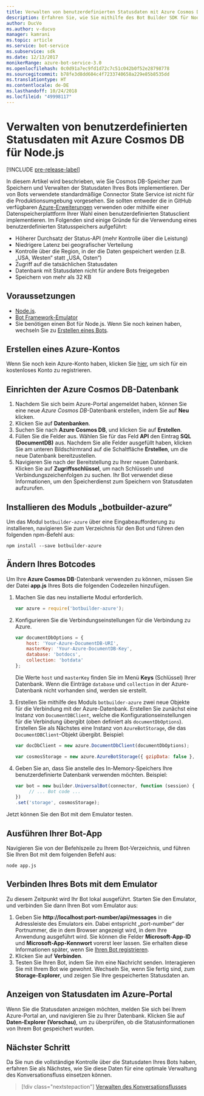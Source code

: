 ```yaml
---
title: Verwalten von benutzerdefinierten Statusdaten mit Azure Cosmos DB | Microsoft-Dokumentation
description: Erfahren Sie, wie Sie mithilfe des Bot Builder SDK für Node.js Statusdaten mit Azure Cosmos DB speichern und abrufen.
author: DucVo
ms.author: v-ducvo
manager: kamrani
ms.topic: article
ms.service: bot-service
ms.subservice: sdk
ms.date: 12/13/2017
monikerRange: azure-bot-service-3.0
ms.openlocfilehash: 0c0d91a7ec9fd1d72c7c51c042b0f52e28798778
ms.sourcegitcommit: b78fe3d8dd604c4f7233740658a229e85b8535dd
ms.translationtype: HT
ms.contentlocale: de-DE
ms.lasthandoff: 10/24/2018
ms.locfileid: "49998117"
---
```

# <a name="manage-custom-state-data-with-azure-cosmos-db-for-nodejs"></a>Verwalten von benutzerdefinierten Statusdaten mit Azure Cosmos DB für Node.js

[!INCLUDE [pre-release-label](../includes/pre-release-label-v3.md)]

In diesem Artikel wird beschrieben, wie Sie Cosmos DB-Speicher zum Speichern und Verwalten der Statusdaten Ihres Bots implementieren. Der von Bots verwendete standardmäßige Connector State Service ist nicht für die Produktionsumgebung vorgesehen. Sie sollten entweder die in GitHub verfügbaren [Azure-Erweiterungen](https://www.npmjs.com/package/botbuilder-azure) verwenden oder mithilfe einer Datenspeicherplattform Ihrer Wahl einen benutzerdefinierten Statusclient implementieren. Im Folgenden sind einige Gründe für die Verwendung eines benutzerdefinierten Statusspeichers aufgeführt:

- Höherer Durchsatz der Status-API (mehr Kontrolle über die Leistung)
- Niedrigere Latenz bei geografischer Verteilung
- Kontrolle über die Region, in der die Daten gespeichert werden (z.B. „USA, Westen“ statt „USA, Osten“)
- Zugriff auf die tatsächlichen Statusdaten
- Datenbank mit Statusdaten nicht für andere Bots freigegeben
- Speichern von mehr als 32 KB

## <a name="prerequisites"></a>Voraussetzungen

- [Node.js](https://nodejs.org/en/).
- [Bot Framework-Emulator](~/bot-service-debug-emulator.md)
- Sie benötigen einen Bot für Node.js. Wenn Sie noch keinen haben, wechseln Sie zu [Erstellen eines Bots](bot-builder-nodejs-quickstart.md). 

## <a name="create-azure-account"></a>Erstellen eines Azure-Kontos
Wenn Sie noch kein Azure-Konto haben, klicken Sie [hier](https://azure.microsoft.com/en-us/free/), um sich für ein kostenloses Konto zu registrieren.

## <a name="set-up-the-azure-cosmos-db-database"></a>Einrichten der Azure Cosmos DB-Datenbank
1. Nachdem Sie sich beim Azure-Portal angemeldet haben, können Sie eine neue *Azure Cosmos DB*-Datenbank erstellen, indem Sie auf **Neu** klicken. 
2. Klicken Sie auf **Datenbanken**. 
3. Suchen Sie nach **Azure Cosmos DB**, und klicken Sie auf **Erstellen**.
4. Füllen Sie die Felder aus. Wählen Sie für das Feld **API** den Eintrag **SQL (DocumentDB)** aus. Nachdem Sie alle Felder ausgefüllt haben, klicken Sie am unteren Bildschirmrand auf die Schaltfläche **Erstellen**, um die neue Datenbank bereitzustellen. 
5. Navigieren Sie nach der Bereitstellung zu Ihrer neuen Datenbank. Klicken Sie auf **Zugriffsschlüssel**, um nach Schlüsseln und Verbindungszeichenfolgen zu suchen. Ihr Bot verwendet diese Informationen, um den Speicherdienst zum Speichern von Statusdaten aufzurufen.

## <a name="install-botbuilder-azure-module"></a>Installieren des Moduls „botbuilder-azure“

Um das Modul `botbuilder-azure` über eine Eingabeaufforderung zu installieren, navigieren Sie zum Verzeichnis für den Bot und führen den folgenden npm-Befehl aus:

```nodejs
npm install --save botbuilder-azure
```

## <a name="modify-your-bot-code"></a>Ändern Ihres Botcodes

Um Ihre **Azure Cosmos DB**-Datenbank verwenden zu können, müssen Sie der Datei **app.js** Ihres Bots die folgenden Codezeilen hinzufügen.

1. Machen Sie das neu installierte Modul erforderlich.

   ```javascript
   var azure = require('botbuilder-azure'); 
   ```

2. Konfigurieren Sie die Verbindungseinstellungen für die Verbindung zu Azure.
   ```javascript
   var documentDbOptions = {
       host: 'Your-Azure-DocumentDB-URI', 
       masterKey: 'Your-Azure-DocumentDB-Key', 
       database: 'botdocs',   
       collection: 'botdata'
   };
   ```
   Die Werte `host` und `masterKey` finden Sie im Menü **Keys** (Schlüssel) Ihrer Datenbank. Wenn die Einträge `database` und `collection` in der Azure-Datenbank nicht vorhanden sind, werden sie erstellt.

3. Erstellen Sie mithilfe des Moduls `botbuilder-azure` zwei neue Objekte für die Verbindung mit der Azure-Datenbank. Erstellen Sie zunächst eine Instanz von `DocumentDBClient`, welche die Konfigurationseinstellungen für die Verbindung übergibt (oben definiert als `documentDbOptions`). Erstellen Sie als Nächstes eine Instanz von `AzureBotStorage`, die das `DocumentDBClient`-Objekt übergibt. Beispiel: 
   ```javascript
   var docDbClient = new azure.DocumentDbClient(documentDbOptions);

   var cosmosStorage = new azure.AzureBotStorage({ gzipData: false }, docDbClient);
   ```

4. Geben Sie an, dass Sie anstelle des In-Memory-Speichers Ihre benutzerdefinierte Datenbank verwenden möchten. Beispiel: 

   ```javascript
   var bot = new builder.UniversalBot(connector, function (session) {
        // ... Bot code ...
   })
   .set('storage', cosmosStorage);
   ```

Jetzt können Sie den Bot mit dem Emulator testen.

## <a name="run-your-bot-app"></a>Ausführen Ihrer Bot-App

Navigieren Sie von der Befehlszeile zu Ihrem Bot-Verzeichnis, und führen Sie Ihren Bot mit dem folgenden Befehl aus:

```nodejs
node app.js
```

## <a name="connect-your-bot-to-the-emulator"></a>Verbinden Ihres Bots mit dem Emulator

Zu diesem Zeitpunkt wird Ihr Bot lokal ausgeführt. Starten Sie den Emulator, und verbinden Sie dann Ihren Bot vom Emulator aus:

1. Geben Sie <strong>http://localhost:port-number/api/messages</strong> in die Adressleiste des Emulators ein. Dabei entspricht „port-number“ der Portnummer, die in dem Browser angezeigt wird, in dem Ihre Anwendung ausgeführt wird. Sie können die Felder <strong>Microsoft-App-ID</strong> und <strong>Microsoft-App-Kennwort</strong> vorerst leer lassen. Sie erhalten diese Informationen später, wenn Sie [Ihren Bot registrieren](~/bot-service-quickstart-registration.md).
2. Klicken Sie auf **Verbinden**.
3. Testen Sie Ihren Bot, indem Sie ihm eine Nachricht senden. Interagieren Sie mit Ihrem Bot wie gewohnt. Wechseln Sie, wenn Sie fertig sind, zum **Storage-Explorer**, und zeigen Sie Ihre gespeicherten Statusdaten an.

## <a name="view-state-data-on-azure-portal"></a>Anzeigen von Statusdaten im Azure-Portal

Wenn Sie die Statusdaten anzeigen möchten, melden Sie sich bei Ihrem Azure-Portal an, und navigieren Sie zu Ihrer Datenbank. Klicken Sie auf **Daten-Explorer (Vorschau)**, um zu überprüfen, ob die Statusinformationen von Ihrem Bot gespeichert wurden.

## <a name="next-step"></a>Nächster Schritt

Da Sie nun die vollständige Kontrolle über die Statusdaten Ihres Bots haben, erfahren Sie als Nächstes, wie Sie diese Daten für eine optimale Verwaltung des Konversationsfluss einsetzen können.

> [!div class="nextstepaction"]
> [Verwalten des Konversationsflusses](bot-builder-nodejs-dialog-manage-conversation-flow.md)
